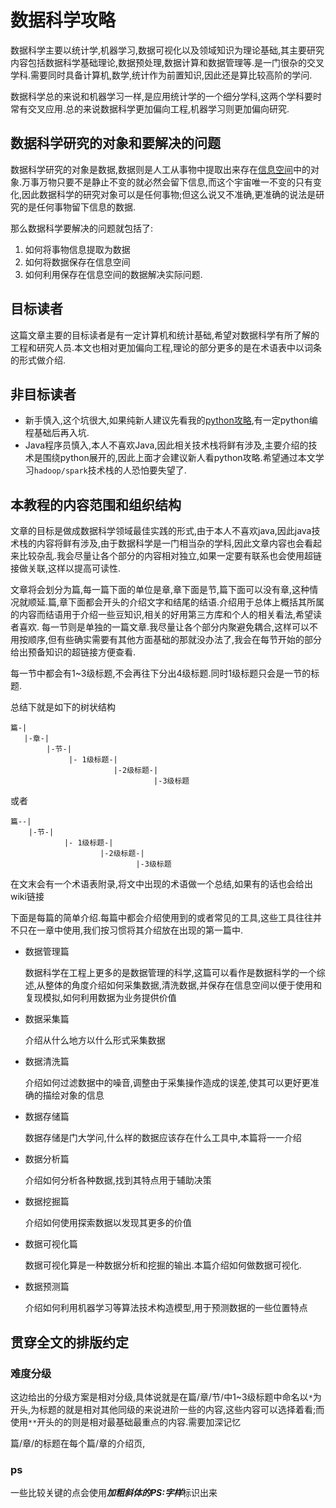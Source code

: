 # 数据科学攻略

数据科学主要以统计学,机器学习,数据可视化以及领域知识为理论基础,其主要研究内容包括数据科学基础理论,数据预处理,数据计算和数据管理等.是一门很杂的交叉学科.需要同时具备计算机,数学,统计作为前置知识,因此还是算比较高阶的学问.

数据科学总的来说和机器学习一样,是应用统计学的一个细分学科,这两个学科要时常有交叉应用.总的来说数据科学更加偏向工程,机器学习则更加偏向研究.

## 数据科学研究的对象和要解决的问题

数据科学研究的对象是数据,数据则是人工从事物中提取出来存在[信息空间]()中的对象.万事万物只要不是静止不变的就必然会留下信息,而这个宇宙唯一不变的只有变化,因此数据科学的研究对象可以是任何事物;但这么说又不准确,更准确的说法是研究的是任何事物留下信息的数据.

那么数据科学要解决的问题就包括了:

1. 如何将事物信息提取为数据
2. 如何将数据保存在信息空间
3. 如何利用保存在信息空间的数据解决实际问题.


## 目标读者

这篇文章主要的目标读者是有一定计算机和统计基础,希望对数据科学有所了解的工程和研究人员.本文也相对更加偏向工程,理论的部分更多的是在术语表中以词条的形式做介绍.

## 非目标读者

+ 新手慎入,这个坑很大,如果纯新人建议先看我的[python攻略](http://blog.hszofficial.site/TutorialForPython/),有一定python编程基础后再入坑.
+ Java程序员慎入,本人不喜欢Java,因此相关技术栈将鲜有涉及,主要介绍的技术是围绕python展开的,因此上面才会建议新人看python攻略.希望通过本文学习`hadoop/spark`技术栈的人恐怕要失望了.


## 本教程的内容范围和组织结构

文章的目标是做成数据科学领域最佳实践的形式,由于本人不喜欢java,因此java技术栈的内容将鲜有涉及,由于数据科学是一门相当杂的学科,因此文章内容也会看起来比较杂乱.我会尽量让各个部分的内容相对独立,如果一定要有联系也会使用超链接做关联,这样以提高可读性.

文章将会划分为篇,每一篇下面的单位是章,章下面是节,篇下面可以没有章,这种情况就顺延.篇,章下面都会开头的介绍文字和结尾的结语.介绍用于总体上概括其所属的内容而结语用于介绍一些豆知识,相关的好用第三方库和个人的相关看法,希望读者喜欢.
每一节则是单独的一篇文章.我尽量让各个部分内聚避免耦合,这样可以不用按顺序,但有些确实需要有其他方面基础的那就没办法了,我会在每节开始的部分给出预备知识的超链接方便查看.

每一节中都会有1~3级标题,不会再往下分出4级标题.同时1级标题只会是一节的标题.

总结下就是如下的树状结构

```shell
篇-|
   |-章-|
        |-节-|
             |- 1级标题-|
                       |-2级标题-|
                                |-3级标题
```

或者

```shell
篇--|
    |-节-|
            |- 1级标题-|
                    |-2级标题-|
                            |-3级标题
```

在文末会有一个术语表附录,将文中出现的术语做一个总结,如果有的话也会给出wiki链接

下面是每篇的简单介绍.每篇中都会介绍使用到的或者常见的工具,这些工具往往并不只在一章中使用,我们按习惯将其介绍放在出现的第一篇中.

+ 数据管理篇

    数据科学在工程上更多的是数据管理的科学,这篇可以看作是数据科学的一个综述,从整体的角度介绍如何采集数据,清洗数据,并保存在信息空间以便于使用和复现模拟,如何利用数据为业务提供价值

+ 数据采集篇

    介绍从什么地方以什么形式采集数据

+ 数据清洗篇

    介绍如何过滤数据中的噪音,调整由于采集操作造成的误差,使其可以更好更准确的描绘对象的信息

+ 数据存储篇

    数据存储是门大学问,什么样的数据应该存在什么工具中,本篇将一一介绍

+ 数据分析篇

    介绍如何分析各种数据,找到其特点用于辅助决策

+ 数据挖掘篇

    介绍如何使用探索数据以发现其更多的价值

+ 数据可视化篇

    数据可视化算是一种数据分析和挖掘的输出.本篇介绍如何做数据可视化.

+ 数据预测篇

    介绍如何利用机器学习等算法技术构造模型,用于预测数据的一些位置特点



## 贯穿全文的排版约定

### 难度分级

这边给出的分级方案是相对分级,具体说就是在篇/章/节/中1~3级标题中命名以`*`为开头,为标题的就是相对其他同级的来说进阶一些的内容,这些内容可以选择着看;而使用`**`开头的的则是相对最基础最重点的内容.需要加深记忆

篇/章/的标题在每个篇/章的介绍页,


### ps

一些比较关键的点会使用***加粗斜体的PS:字样***标识出来
